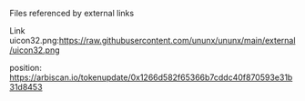 
Files referenced by external links

Link
uicon32.png:https://raw.githubusercontent.com/ununx/ununx/main/external/uicon32.png

position:
https://arbiscan.io/tokenupdate/0x1266d582f65366b7cddc40f870593e31b31d8453
